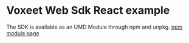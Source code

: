 Voxeet Web Sdk React example
============================

The SDK is available as an UMD Module through npm and unpkg. [npm module page](https://www.npmjs.com/package/@voxeet/voxeet-web-sdk)
